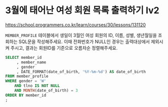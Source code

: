 # 3월에 태어난 여성 회원 목록 출력하기 lv2
https://school.programmers.co.kr/learn/courses/30/lessons/131120

`MEMBER_PROFILE` 테이블에서 생일이 3월인 여성 회원의 ID, 이름, 성별, 생년월일을 조회하는 SQL문을 작성해주세요. 이때 전화번호가 NULL인 경우는 출력대상에서 제외시켜 주시고, 결과는 회원ID를 기준으로 오름차순 정렬해주세요.

```sql
SELECT member_id
     , member_name
     , gender
     , DATE_FORMAT(date_of_birth, '%Y-%m-%d') AS date_of_birth
FROM member_profile
WHERE gender = 'W' 
    AND tlno IS NOT NULL 
    AND MONTH(date_of_birth) = 3
ORDER BY member_id
;
```
